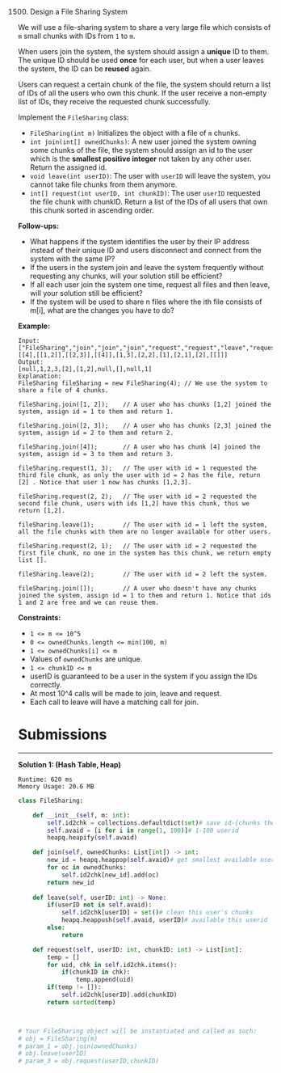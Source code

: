 1500. Design a File Sharing System

We will use a file-sharing system to share a very large file which consists of `m` small chunks with IDs from `1` to `m`.

When users join the system, the system should assign a **unique** ID to them. The unique ID should be used **once** for each user, but when a user leaves the system, the ID can be **reused** again.

Users can request a certain chunk of the file, the system should return a list of IDs of all the users who own this chunk. If the user receive a non-empty list of IDs, they receive the requested chunk successfully.


Implement the `FileSharing` class:

* `FileSharing(int m)` Initializes the object with a file of `m` chunks.
* `int join(int[] ownedChunks)`: A new user joined the system owning some chunks of the file, the system should assign an id to the user which is the **smallest positive integer** not taken by any other user. Return the assigned id.
* `void leave(int userID)`: The user with `userID` will leave the system, you cannot take file chunks from them anymore.
* `int[] request(int userID, int chunkID)`: The user `userID` requested the file chunk with chunkID. Return a list of the IDs of all users that own this chunk sorted in ascending order.
 

**Follow-ups:**

* What happens if the system identifies the user by their IP address instead of their unique ID and users disconnect and connect from the system with the same IP?
* If the users in the system join and leave the system frequently without requesting any chunks, will your solution still be efficient?
* If all each user join the system one time, request all files and then leave, will your solution still be efficient?
* If the system will be used to share n files where the ith file consists of m[i], what are the changes you have to do?
 

**Example:**
```
Input:
["FileSharing","join","join","join","request","request","leave","request","leave","join"]
[[4],[[1,2]],[[2,3]],[[4]],[1,3],[2,2],[1],[2,1],[2],[[]]]
Output:
[null,1,2,3,[2],[1,2],null,[],null,1]
Explanation:
FileSharing fileSharing = new FileSharing(4); // We use the system to share a file of 4 chunks.

fileSharing.join([1, 2]);    // A user who has chunks [1,2] joined the system, assign id = 1 to them and return 1.

fileSharing.join([2, 3]);    // A user who has chunks [2,3] joined the system, assign id = 2 to them and return 2.

fileSharing.join([4]);       // A user who has chunk [4] joined the system, assign id = 3 to them and return 3.

fileSharing.request(1, 3);   // The user with id = 1 requested the third file chunk, as only the user with id = 2 has the file, return [2] . Notice that user 1 now has chunks [1,2,3].

fileSharing.request(2, 2);   // The user with id = 2 requested the second file chunk, users with ids [1,2] have this chunk, thus we return [1,2].

fileSharing.leave(1);        // The user with id = 1 left the system, all the file chunks with them are no longer available for other users.

fileSharing.request(2, 1);   // The user with id = 2 requested the first file chunk, no one in the system has this chunk, we return empty list [].

fileSharing.leave(2);        // The user with id = 2 left the system.

fileSharing.join([]);        // A user who doesn't have any chunks joined the system, assign id = 1 to them and return 1. Notice that ids 1 and 2 are free and we can reuse them.
```

**Constraints:**

* `1 <= m <= 10^5`
* `0 <= ownedChunks.length <= min(100, m)`
* `1 <= ownedChunks[i] <= m`
* Values of `ownedChunks` are unique.
* `1 <= chunkID <= m`
* userID is guaranteed to be a user in the system if you assign the IDs correctly. 
* At most 10^4 calls will be made to join, leave and request.
* Each call to leave will have a matching call for join.

# Submissions
---
**Solution 1: (Hash Table, Heap)**
```
Runtime: 620 ms
Memory Usage: 20.6 MB
```
```python
class FileSharing:

    def __init__(self, m: int):
        self.id2chk = collections.defaultdict(set)# save id-{chunks they have}
        self.avaid = [i for i in range(1, 100)]# 1-100 userid
        heapq.heapify(self.avaid)

    def join(self, ownedChunks: List[int]) -> int:
        new_id = heapq.heappop(self.avaid)# get smallest available userid
        for oc in ownedChunks:
            self.id2chk[new_id].add(oc)
        return new_id
    
    def leave(self, userID: int) -> None:
        if(userID not in self.avaid):
            self.id2chk[userID] = set()# clean this user's chunks
            heapq.heappush(self.avaid, userID)# available this userid
        else:
            return

    def request(self, userID: int, chunkID: int) -> List[int]:
        temp = []
        for uid, chk in self.id2chk.items():
            if(chunkID in chk):
                temp.append(uid)
        if(temp != []):
            self.id2chk[userID].add(chunkID)
        return sorted(temp)



# Your FileSharing object will be instantiated and called as such:
# obj = FileSharing(m)
# param_1 = obj.join(ownedChunks)
# obj.leave(userID)
# param_3 = obj.request(userID,chunkID)
```